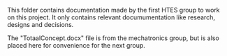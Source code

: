 This folder contains documentation made by the first HTES group to work on this project. 
It only contains relevant documumentation like research, designs and decisions. 

The "TotaalConcept.docx" file is from the mechatronics group, but is also placed here for convenience for the next group.